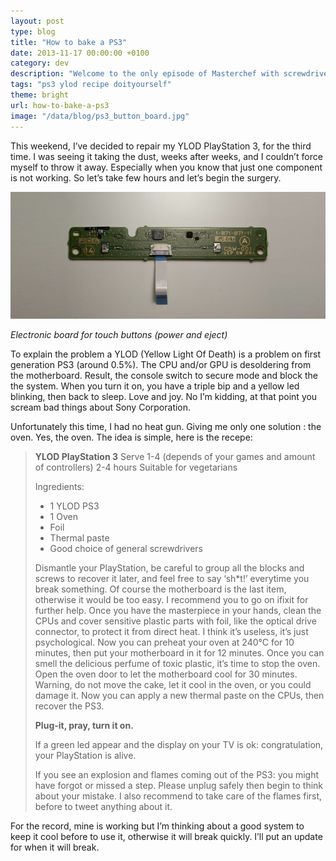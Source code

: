 ```yaml
---
layout: post
type: blog
title: "How to bake a PS3"
date: 2013-11-17 00:00:00 +0100
category: dev
description: "Welcome to the only episode of Masterchef with screwdrivers"
tags: "ps3 ylod recipe doityourself"
theme: bright
url: how-to-bake-a-ps3
image: "/data/blog/ps3_button_board.jpg"
---
```

This weekend, I’ve decided to repair my YLOD PlayStation 3, for the third time. I was seeing it taking the dust, weeks after weeks, and I couldn’t force myself to throw it away. Especially when you know that just one component is not working. So let’s take few hours and let’s begin the surgery.

![](/data/blog/ps3_button_board.jpg)

*Electronic board for touch buttons (power and eject)*

To explain the problem a YLOD (Yellow Light Of Death) is a problem on first generation PS3 (around 0.5%). The CPU and/or GPU is desoldering from the motherboard. Result, the console switch to secure mode and block the the system. When you turn it on, you have a triple bip and a yellow led blinking, then back to sleep. Love and joy. No I’m kidding, at that point you scream bad things about Sony Corporation.

Unfortunately this time, I had no heat gun. Giving me only one solution : the oven. Yes, the oven. The idea is simple, here is the recepe:

> **YLOD PlayStation 3**
> Serve 1-4 (depends of your games and amount of controllers)
> 2-4 hours
> Suitable for vegetarians
>
> Ingredients:
> - 1 YLOD PS3
> - 1 Oven
> - Foil
> - Thermal paste
> - Good choice of general screwdrivers
>
> Dismantle your PlayStation, be careful to group all the blocks and screws to recover it later, and feel free to say ‘sh*t!’ everytime you break something. Of course the motherboard is the last item, otherwise it would be too easy. I recommend you to go on ifixit for further help.
> Once you have the masterpiece in your hands, clean the CPUs and cover sensitive plastic parts with foil, like the optical drive connector, to protect it from direct heat. I think it’s useless, it’s just psychological.
> Now you can preheat your oven at 240°C for 10 minutes, then put your motherboard in it for 12 minutes. Once you can smell the delicious perfume of toxic plastic, it’s time to stop the oven. Open the oven door to let the motherboard cool for 30 minutes. Warning, do not move the cake, let it cool in the oven, or you could damage it.
> Now you can apply a new thermal paste on the CPUs, then recover the PS3.
>
> **Plug-it, pray, turn it on.**
>
> If a green led appear and the display on your TV is ok: congratulation, your PlayStation is alive.
>
> If you see an explosion and flames coming out of the PS3: you might have forgot or missed a step. Please unplug safely then begin to think about your mistake. I also recommend to take care of the flames first, before to tweet anything about it.

For the record, mine is working but I’m thinking about a good system to keep it cool before to use it, otherwise it will break quickly. I’ll put an update for when it will break.
